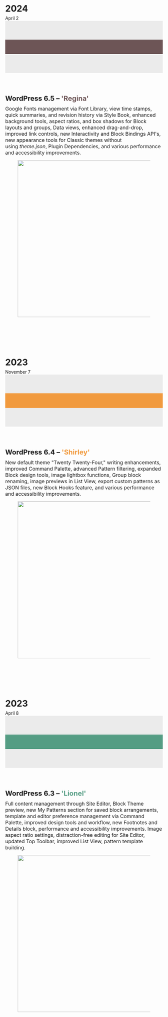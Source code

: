 <!-- wp:group {"tagName":"section","metadata":{"categories":["about"],"patternName":"animated-timeline/animated-timeline","name":"Animated Timeline"},"style":{"spacing":{"blockGap":"0","padding":{"top":"0","right":"0","bottom":"0","left":"0"},"margin":{"top":"36px","bottom":"36px"}}},"className":"animated-timeline","layout":{"type":"default"}} -->
<section class="wp-block-group animated-timeline" style="margin-top:36px;margin-bottom:36px;padding-top:0;padding-right:0;padding-bottom:0;padding-left:0"><!-- wp:columns {"isStackedOnMobile":false,"align":"wide","style":{"spacing":{"padding":{"top":"0","right":"0","bottom":"0","left":"0"},"margin":{"top":"0","bottom":"0"},"blockGap":{"top":"0","left":"32px"}},"border":{"bottom":{"color":"#ebebeb","width":"4px"},"top":[],"right":[],"left":[]}}} -->
<div class="wp-block-columns alignwide is-not-stacked-on-mobile" style="border-bottom-color:#ebebeb;border-bottom-width:4px;margin-top:0;margin-bottom:0;padding-top:0;padding-right:0;padding-bottom:0;padding-left:0"><!-- wp:column {"width":"86px","style":{"spacing":{"blockGap":"var:preset|spacing|20","padding":{"top":"65px","bottom":"0px"}}},"layout":{"type":"default"}} -->
<div class="wp-block-column" style="padding-top:65px;padding-bottom:0px;flex-basis:86px"><!-- wp:heading {"textAlign":"right","level":3,"style":{"typography":{"fontSize":"28px"},"spacing":{"margin":{"top":"0","bottom":"0"}}}} -->
<h3 class="wp-block-heading has-text-align-right" style="margin-top:0;margin-bottom:0;font-size:28px">2024</h3>
<!-- /wp:heading -->

<!-- wp:paragraph {"align":"right","style":{"spacing":{"padding":{"top":"0","right":"0","bottom":"0","left":"0"},"margin":{"top":"5px","right":"0","bottom":"0","left":"0"}},"typography":{"fontSize":"14px"}}} -->
<p class="has-text-align-right" style="margin-top:5px;margin-right:0;margin-bottom:0;margin-left:0;padding-top:0;padding-right:0;padding-bottom:0;padding-left:0;font-size:14px">April 2</p>
<!-- /wp:paragraph --></div>
<!-- /wp:column -->

<!-- wp:column {"width":"4px","templateLock":"all","lock":{"move":true,"remove":true},"style":{"spacing":{"padding":{"top":"60px","right":"0","bottom":"60px","left":"0"}},"color":{"background":"#ebebeb"}},"layout":{"type":"default"}} -->
<div class="wp-block-column has-background" style="background-color:#ebebeb;padding-top:60px;padding-right:0;padding-bottom:60px;padding-left:0;flex-basis:4px"><!-- wp:paragraph {"style":{"typography":{"fontSize":"38px","lineHeight":"1"},"color":{"background":"#6d5556","text":"#6d5556"},"spacing":{"padding":{"top":"0","bottom":"8px","right":"0","left":"0"},"margin":{"top":"0","bottom":"0","left":"0","right":"0"}}}} -->
<p class="has-text-color has-background" style="color:#6d5556;background-color:#6d5556;margin-top:0;margin-right:0;margin-bottom:0;margin-left:0;padding-top:0;padding-right:0;padding-bottom:8px;padding-left:0;font-size:38px;line-height:1"><strong>-</strong></p>
<!-- /wp:paragraph --></div>
<!-- /wp:column -->

<!-- wp:column {"width":"","style":{"spacing":{"padding":{"right":"0","left":"0","top":"68px","bottom":"48px"},"blockGap":"0px"}},"className":"timeline-content-right","layout":{"type":"default"}} -->
<div class="wp-block-column timeline-content-right" style="padding-top:68px;padding-right:0;padding-bottom:48px;padding-left:0"><!-- wp:group {"style":{"spacing":{"margin":{"top":"0","bottom":"var:preset|spacing|30"}}},"layout":{"type":"constrained","contentSize":"500px","justifyContent":"left"}} -->
<div class="wp-block-group" style="margin-top:0;margin-bottom:var(--wp--preset--spacing--30)"><!-- wp:heading {"level":3,"style":{"spacing":{"margin":{"top":"0","right":"0","bottom":"0","left":"0"},"padding":{"top":"0","right":"0","bottom":"10px","left":"0"}},"typography":{"fontSize":"22px"}}} -->
<h3 class="wp-block-heading" style="margin-top:0;margin-right:0;margin-bottom:0;margin-left:0;padding-top:0;padding-right:0;padding-bottom:10px;padding-left:0;font-size:22px">WordPress 6.5 – <mark style="background-color:rgba(0, 0, 0, 0);color:#6d5556" class="has-inline-color">'Regina'</mark></h3>
<!-- /wp:heading -->

<!-- wp:paragraph {"style":{"typography":{"fontSize":"16px"},"spacing":{"padding":{"top":"0","right":"0","bottom":"0","left":"0"},"margin":{"top":"0","right":"0","bottom":"0","left":"0"}}}} -->
<p style="margin-top:0;margin-right:0;margin-bottom:0;margin-left:0;padding-top:0;padding-right:0;padding-bottom:0;padding-left:0;font-size:16px">Google Fonts&nbsp;management via Font Library, view time stamps, quick summaries, and revision history via Style Book, enhanced background tools, aspect ratios, and box shadows for Block layouts and groups, Data views, enhanced drag-and-drop, improved link controls, new Interactivity and Block Bindings API's, new appearance tools for Classic themes without using&nbsp;<em>theme.json</em>, Plugin Dependencies, and various performance and accessibility improvements.</p>
<!-- /wp:paragraph --></div>
<!-- /wp:group -->

<!-- wp:image {"width":"500px","aspectRatio":"4/3","scale":"contain","sizeSlug":"full","linkDestination":"none","style":{"color":{"duotone":"var:preset|duotone|duotone-1"}}} -->
<figure class="wp-block-image size-full is-resized"><img src="/wordpress/wp-content/WP-6.5-Regina.png" alt="" style="aspect-ratio:4/3;object-fit:contain;width:500px"/></figure>
<!-- /wp:image --></div>
<!-- /wp:column --></div>
<!-- /wp:columns -->

<!-- wp:columns {"isStackedOnMobile":false,"align":"wide","style":{"spacing":{"padding":{"top":"0","right":"0","bottom":"0","left":"0"},"margin":{"top":"0","bottom":"0"},"blockGap":{"top":"0","left":"32px"}},"border":{"top":{"width":"0px","style":"none"},"right":{"width":"0px","style":"none"},"bottom":{"color":"#ebebeb","width":"4px"},"left":{"width":"0px","style":"none"}}}} -->
<div class="wp-block-columns alignwide is-not-stacked-on-mobile" style="border-top-style:none;border-top-width:0px;border-right-style:none;border-right-width:0px;border-bottom-color:#ebebeb;border-bottom-width:4px;border-left-style:none;border-left-width:0px;margin-top:0;margin-bottom:0;padding-top:0;padding-right:0;padding-bottom:0;padding-left:0"><!-- wp:column {"width":"86px","style":{"spacing":{"blockGap":"var:preset|spacing|20","padding":{"top":"65px","bottom":"0px"}}},"layout":{"type":"default"}} -->
<div class="wp-block-column" style="padding-top:65px;padding-bottom:0px;flex-basis:86px"><!-- wp:heading {"textAlign":"right","level":3,"style":{"typography":{"fontSize":"28px"},"spacing":{"margin":{"top":"0","bottom":"0"}}}} -->
<h3 class="wp-block-heading has-text-align-right" style="margin-top:0;margin-bottom:0;font-size:28px">2023</h3>
<!-- /wp:heading -->

<!-- wp:paragraph {"align":"right","style":{"spacing":{"padding":{"top":"0","right":"0","bottom":"0","left":"0"},"margin":{"top":"5px","right":"0","bottom":"0","left":"0"}},"typography":{"fontSize":"14px"}}} -->
<p class="has-text-align-right" style="margin-top:5px;margin-right:0;margin-bottom:0;margin-left:0;padding-top:0;padding-right:0;padding-bottom:0;padding-left:0;font-size:14px">November 7</p>
<!-- /wp:paragraph --></div>
<!-- /wp:column -->

<!-- wp:column {"width":"4px","templateLock":"all","lock":{"move":true,"remove":true},"style":{"spacing":{"padding":{"top":"60px","right":"0","bottom":"60px","left":"0"}},"color":{"background":"#ebebeb"}},"layout":{"type":"default"}} -->
<div class="wp-block-column has-background" style="background-color:#ebebeb;padding-top:60px;padding-right:0;padding-bottom:60px;padding-left:0;flex-basis:4px"><!-- wp:paragraph {"style":{"typography":{"fontSize":"38px","lineHeight":"1"},"color":{"background":"#f19a3e","text":"#f19a3e"},"spacing":{"padding":{"top":"0","bottom":"8px","right":"0","left":"0"},"margin":{"top":"0","bottom":"0","left":"0","right":"0"}}}} -->
<p class="has-text-color has-background" style="color:#f19a3e;background-color:#f19a3e;margin-top:0;margin-right:0;margin-bottom:0;margin-left:0;padding-top:0;padding-right:0;padding-bottom:8px;padding-left:0;font-size:38px;line-height:1"><strong>-</strong></p>
<!-- /wp:paragraph --></div>
<!-- /wp:column -->

<!-- wp:column {"width":"","style":{"spacing":{"padding":{"right":"0","left":"0","top":"68px","bottom":"48px"},"blockGap":"0px"}},"className":"timeline-content-right","layout":{"type":"default"}} -->
<div class="wp-block-column timeline-content-right" style="padding-top:68px;padding-right:0;padding-bottom:48px;padding-left:0"><!-- wp:group {"style":{"spacing":{"margin":{"top":"0","bottom":"var:preset|spacing|30"}}},"layout":{"type":"constrained","contentSize":"500px","justifyContent":"left"}} -->
<div class="wp-block-group" style="margin-top:0;margin-bottom:var(--wp--preset--spacing--30)"><!-- wp:heading {"level":3,"style":{"spacing":{"margin":{"top":"0","right":"0","bottom":"0","left":"0"},"padding":{"top":"0","right":"0","bottom":"10px","left":"0"}},"typography":{"fontSize":"22px"}}} -->
<h3 class="wp-block-heading" style="margin-top:0;margin-right:0;margin-bottom:0;margin-left:0;padding-top:0;padding-right:0;padding-bottom:10px;padding-left:0;font-size:22px">WordPress 6.4 – <mark style="background-color:rgba(0, 0, 0, 0);color:#f19a3e" class="has-inline-color">'Shirley'</mark></h3>
<!-- /wp:heading -->

<!-- wp:paragraph {"style":{"typography":{"fontSize":"16px"},"spacing":{"padding":{"top":"0","right":"0","bottom":"0","left":"0"},"margin":{"top":"0","right":"0","bottom":"0","left":"0"}}}} -->
<p style="margin-top:0;margin-right:0;margin-bottom:0;margin-left:0;padding-top:0;padding-right:0;padding-bottom:0;padding-left:0;font-size:16px">New default theme "Twenty Twenty-Four," writing enhancements, improved Command Palette, advanced Pattern filtering, expanded Block design tools, image lightbox functions, Group block renaming, image previews in List View, export custom patterns as JSON files, new Block Hooks feature, and various performance and accessibility improvements.</p>
<!-- /wp:paragraph --></div>
<!-- /wp:group -->

<!-- wp:image {"width":"500px","aspectRatio":"4/3","scale":"contain","sizeSlug":"full","linkDestination":"none","style":{"color":{"duotone":"var:preset|duotone|duotone-1"}}} -->
<figure class="wp-block-image size-full is-resized"><img src="/wordpress/wp-content/WP-6.4-Shirley.png" alt="" style="aspect-ratio:4/3;object-fit:contain;width:500px"/></figure>
<!-- /wp:image --></div>
<!-- /wp:column --></div>
<!-- /wp:columns -->

<!-- wp:columns {"isStackedOnMobile":false,"align":"wide","style":{"spacing":{"padding":{"top":"0","right":"0","bottom":"0","left":"0"},"margin":{"top":"0","bottom":"0"},"blockGap":{"top":"0","left":"32px"}},"border":{"bottom":{"color":"#ebebeb","width":"4px"},"top":[],"right":[],"left":[]}}} -->
<div class="wp-block-columns alignwide is-not-stacked-on-mobile" style="border-bottom-color:#ebebeb;border-bottom-width:4px;margin-top:0;margin-bottom:0;padding-top:0;padding-right:0;padding-bottom:0;padding-left:0"><!-- wp:column {"width":"86px","style":{"spacing":{"blockGap":"var:preset|spacing|20","padding":{"top":"65px","bottom":"0px"}}},"layout":{"type":"default"}} -->
<div class="wp-block-column" style="padding-top:65px;padding-bottom:0px;flex-basis:86px"><!-- wp:heading {"textAlign":"right","level":3,"style":{"typography":{"fontSize":"28px"},"spacing":{"margin":{"top":"0","bottom":"0"}}}} -->
<h3 class="wp-block-heading has-text-align-right" style="margin-top:0;margin-bottom:0;font-size:28px">2023</h3>
<!-- /wp:heading -->

<!-- wp:paragraph {"align":"right","style":{"spacing":{"padding":{"top":"0","right":"0","bottom":"0","left":"0"},"margin":{"top":"5px","right":"0","bottom":"0","left":"0"}},"typography":{"fontSize":"14px"}}} -->
<p class="has-text-align-right" style="margin-top:5px;margin-right:0;margin-bottom:0;margin-left:0;padding-top:0;padding-right:0;padding-bottom:0;padding-left:0;font-size:14px">April 8</p>
<!-- /wp:paragraph --></div>
<!-- /wp:column -->

<!-- wp:column {"width":"4px","templateLock":"all","lock":{"move":true,"remove":true},"style":{"spacing":{"padding":{"top":"60px","right":"0","bottom":"60px","left":"0"}},"color":{"background":"#ebebeb"}},"layout":{"type":"default"}} -->
<div class="wp-block-column has-background" style="background-color:#ebebeb;padding-top:60px;padding-right:0;padding-bottom:60px;padding-left:0;flex-basis:4px"><!-- wp:paragraph {"style":{"typography":{"fontSize":"38px","lineHeight":"1"},"color":{"background":"#559d84","text":"#559d84"},"spacing":{"padding":{"top":"0","bottom":"8px","right":"0","left":"0"},"margin":{"top":"0","bottom":"0","left":"0","right":"0"}}}} -->
<p class="has-text-color has-background" style="color:#559d84;background-color:#559d84;margin-top:0;margin-right:0;margin-bottom:0;margin-left:0;padding-top:0;padding-right:0;padding-bottom:8px;padding-left:0;font-size:38px;line-height:1"><strong>-</strong></p>
<!-- /wp:paragraph --></div>
<!-- /wp:column -->

<!-- wp:column {"width":"","style":{"spacing":{"padding":{"right":"0","left":"0","top":"68px","bottom":"48px"},"blockGap":"0px"}},"className":"timeline-content-right","layout":{"type":"default"}} -->
<div class="wp-block-column timeline-content-right" style="padding-top:68px;padding-right:0;padding-bottom:48px;padding-left:0"><!-- wp:group {"style":{"spacing":{"margin":{"top":"0","bottom":"var:preset|spacing|30"}}},"layout":{"type":"constrained","contentSize":"500px","justifyContent":"left"}} -->
<div class="wp-block-group" style="margin-top:0;margin-bottom:var(--wp--preset--spacing--30)"><!-- wp:heading {"level":3,"style":{"spacing":{"margin":{"top":"0","right":"0","bottom":"0","left":"0"},"padding":{"top":"0","right":"0","bottom":"10px","left":"0"}},"typography":{"fontSize":"22px"}}} -->
<h3 class="wp-block-heading" style="margin-top:0;margin-right:0;margin-bottom:0;margin-left:0;padding-top:0;padding-right:0;padding-bottom:10px;padding-left:0;font-size:22px">WordPress 6.3 – <mark style="background-color:rgba(0, 0, 0, 0);color:#559d84" class="has-inline-color">'Lionel'</mark></h3>
<!-- /wp:heading -->

<!-- wp:paragraph {"style":{"typography":{"fontSize":"16px"},"spacing":{"padding":{"top":"0","right":"0","bottom":"0","left":"0"},"margin":{"top":"0","right":"0","bottom":"0","left":"0"}}}} -->
<p style="margin-top:0;margin-right:0;margin-bottom:0;margin-left:0;padding-top:0;padding-right:0;padding-bottom:0;padding-left:0;font-size:16px">Full content management through Site Editor, Block Theme preview, new My Patterns section for saved block arrangements, template and editor preference management via Command Palette, improved design tools and workflow, new Footnotes and Details block, performance and accessibility improvements. Image aspect ratio settings, distraction-free editing for Site Editor, updated Top Toolbar, improved List View, pattern template building.</p>
<!-- /wp:paragraph --></div>
<!-- /wp:group -->

<!-- wp:image {"width":"500px","aspectRatio":"4/3","scale":"contain","sizeSlug":"full","linkDestination":"none","style":{"color":{"duotone":"var:preset|duotone|duotone-1"}}} -->
<figure class="wp-block-image size-full is-resized"><img src="/wordpress/wp-content/WP-6.3-Lionel.png" alt="" style="aspect-ratio:4/3;object-fit:contain;width:500px"/></figure>
<!-- /wp:image --></div>
<!-- /wp:column --></div>
<!-- /wp:columns --></section>
<!-- /wp:group -->

<!-- wp:paragraph -->
<p></p>
<!-- /wp:paragraph -->